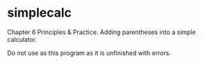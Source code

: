 # simplecalc
Chapter 6 Principles &amp; Practice.
Adding parentheses into a simple calculator.

Do not use as this program as it is unfinished with errors.
